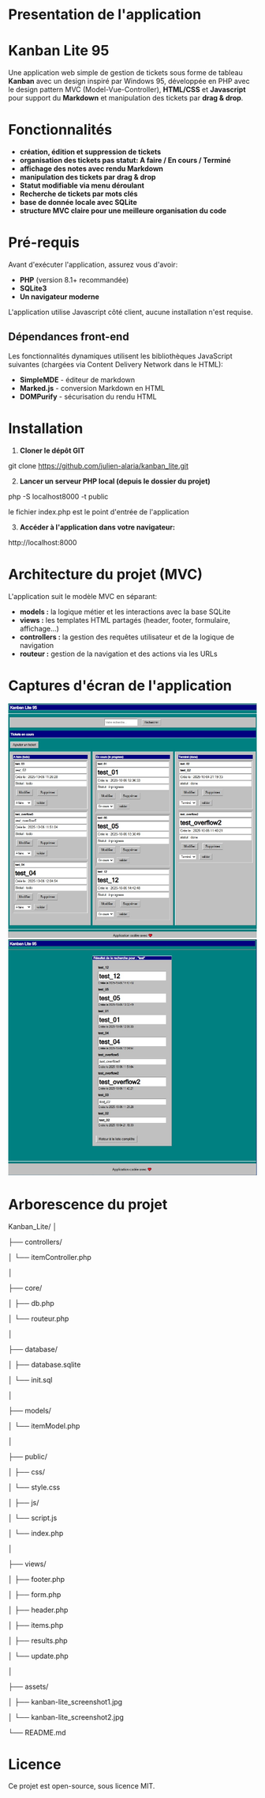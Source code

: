 # Presentation de l'application

# Kanban Lite 95

Une application web simple de gestion de tickets sous forme de tableau **Kanban** avec un design inspiré par Windows 95, développée en PHP avec le design pattern MVC (Model-Vue-Controller), **HTML/CSS** et **Javascript** pour support du **Markdown** et manipulation des tickets par **drag & drop**.

# Fonctionnalités
- **création, édition et suppression de tickets**
- **organisation des tickets pas statut: A faire / En cours / Terminé**
- **affichage des notes avec rendu Markdown**
- **manipulation des tickets par drag & drop**
- **Statut modifiable via menu déroulant**
- **Recherche de tickets par mots clés**
- **base de donnée locale avec SQLite**
- **structure MVC claire pour une meilleure organisation du code**

# Pré-requis

Avant d'exécuter l'application, assurez vous d'avoir:

- **PHP** (version 8.1+ recommandée)
- **SQLite3**
- **Un navigateur moderne**

L'application utilise Javascript côté client, aucune installation n'est requise.

## Dépendances front-end

Les fonctionnalités dynamiques utilisent les bibliothèques JavaScript suivantes (chargées via Content Delivery Network dans le HTML):

- **SimpleMDE** - éditeur de markdown
- **Marked.js** - conversion Markdown en HTML
- **DOMPurify** - sécurisation du rendu HTML

# Installation

1. **Cloner le dépôt GIT**

git clone https://github.com/julien-alaria/kanban_lite.git

2. **Lancer un serveur PHP local (depuis le dossier du projet)**

php -S localhost8000 -t public

le fichier index.php est le point d'entrée de l'application

3. **Accéder à l'application dans votre navigateur:**

http://localhost:8000

# Architecture du projet (MVC)

L'application suit le modèle MVC en séparant:

- **models :** la logique métier et les interactions avec la base SQLite
- **views :** les templates HTML partagés (header, footer, formulaire, affichage...)
- **controllers :** la gestion des requêtes utilisateur et de la logique de navigation
- **routeur :** gestion de la navigation et des actions via les URLs

# Captures d'écran de l'application

![presentation](assets/kanban-lite-95_screenshot1.jpg)
![presentation](assets/kanban-lite-95_screenshot2.jpg)

# Arborescence du projet

Kanban_Lite/
│

├── controllers/

│   └── itemController.php

│

├── core/

│   ├── db.php

│   └── routeur.php

│

├── database/

│   ├── database.sqlite

│   └── init.sql

│

├── models/

│   └── itemModel.php

│

├── public/

│   ├── css/

│       └── style.css

│   ├── js/

│       └── script.js

│   └── index.php

│

├── views/

│   ├── footer.php

│   ├── form.php

│   ├── header.php

│   ├── items.php

│   ├── results.php

│   └── update.php

│

├── assets/

│   ├── kanban-lite_screenshot1.jpg

│   └── kanban-lite_screenshot2.jpg

└── README.md

# Licence
Ce projet est open-source, sous licence MIT.

